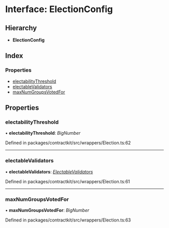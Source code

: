 # Interface: ElectionConfig

## Hierarchy

* **ElectionConfig**

## Index

### Properties

* [electabilityThreshold](_wrappers_election_.electionconfig.md#electabilitythreshold)
* [electableValidators](_wrappers_election_.electionconfig.md#electablevalidators)
* [maxNumGroupsVotedFor](_wrappers_election_.electionconfig.md#maxnumgroupsvotedfor)

## Properties

###  electabilityThreshold

• **electabilityThreshold**: *BigNumber*

Defined in packages/contractkit/src/wrappers/Election.ts:62

___

###  electableValidators

• **electableValidators**: *[ElectableValidators](_wrappers_election_.electablevalidators.md)*

Defined in packages/contractkit/src/wrappers/Election.ts:61

___

###  maxNumGroupsVotedFor

• **maxNumGroupsVotedFor**: *BigNumber*

Defined in packages/contractkit/src/wrappers/Election.ts:63
